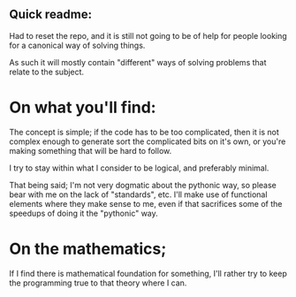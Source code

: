 ## Quick readme: 

Had to reset the repo, and it is still not going to be of help for people looking 
for a canonical way of solving things. 

As such it will mostly contain "different" ways of solving problems that 
relate to the subject. 

# On what you'll find: 
The concept is simple; if the code has to be too complicated, then 
it is not complex enough to generate sort the complicated bits on it's own, 
or you're making something that will be hard to follow. 

I try to stay within what I consider to be logical, and preferably minimal. 

That being said; I'm not very dogmatic about the pythonic way, so please 
bear with me on the lack of "standards", etc. I'll make use of functional 
elements where they make sense to me, even if that sacrifices some of the 
speedups of doing it the "pythonic" way. 

# On the mathematics; 

If I find there is mathematical foundation for something, 
I'll rather try to keep the programming true to that theory where I can. 


